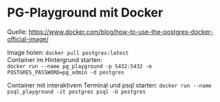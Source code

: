# PG-Playground mit Docker

Quelle: https://www.docker.com/blog/how-to-use-the-postgres-docker-official-image/

Image holen: ```docker pull postgres:latest```  
Container im Hintergrund starten:   
```docker run --name pg_playground -p 5432:5432 -e POSTGRES_PASSWORD=pg_admin -d postgres```  

Container mit interaktivem Terminal und psql starten: 
```docker run --name psql_playground -it postgres psql -U postgres```